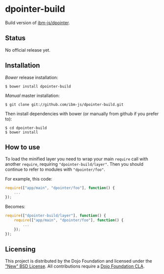 # dpointer-build

Build version of [ibm-js/dpointer](https://github.com/ibm-js/dpointer).

## Status

No official release yet.

## Installation

_Bower_ release installation:

    $ bower install dpointer-build

_Manual_ master installation:

    $ git clone git://github.com/ibm-js/dpointer-build.git

Then install dependencies with bower (or manually from github if you prefer to):

	$ cd dpointer-build
	$ bower install


## How to use

To load the minified layer you need to wrap your main `require` call with another `require`, requiring `"dpointer-build/layer"`. Then you should continue to
refer to modules with `"dpointer/foo"`.

For example, this code:
```js
require(["app/main", "dpointer/foo"], function() {
	...
});
```
Becomes:
```js
require(["dpointer-build/layer"], function() {
	require(["app/main", "dpointer/foo"], function() {
		...
	});
});
```

## Licensing

This project is distributed by the Dojo Foundation and licensed under the ["New" BSD License](./LICENSE).
All contributions require a [Dojo Foundation CLA](http://dojofoundation.org/about/claForm).

